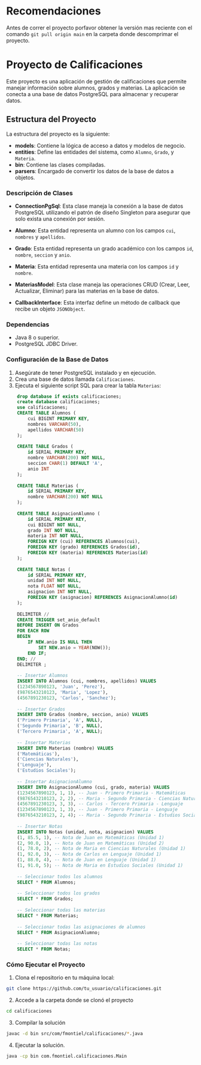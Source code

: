 # Recomendaciones
Antes de correr el proyecto porfavor obtener la versión mas reciente con el comando `git pull origin main` en la carpeta donde descomprimar el proyecto.

# Proyecto de Calificaciones

Este proyecto es una aplicación de gestión de calificaciones que permite manejar información sobre alumnos, grados y materias. La aplicación se conecta a una base de datos PostgreSQL para almacenar y recuperar datos.

## Estructura del Proyecto

La estructura del proyecto es la siguiente:

- **models**: Contiene la lógica de acceso a datos y modelos de negocio.
- **entities**: Define las entidades del sistema, como `Alumno`, `Grado`, y `Materia`.
- **bin**: Contiene las clases compiladas.
- **parsers**: Encargado de convertir los datos de la base de datos a objetos.

### Descripción de Clases

- **ConnectionPgSql**: Esta clase maneja la conexión a la base de datos PostgreSQL utilizando el patrón de diseño Singleton para asegurar que solo exista una conexión por sesión.

- **Alumno**: Esta entidad representa un alumno con los campos `cui`, `nombres` y `apellidos`.

- **Grado**: Esta entidad representa un grado académico con los campos `id`, `nombre`, `seccion` y `anio`.

- **Materia**: Esta entidad representa una materia con los campos `id` y `nombre`.

- **MateriasModel**: Esta clase maneja las operaciones CRUD (Crear, Leer, Actualizar, Eliminar) para las materias en la base de datos.

- **CallbackInterface**: Esta interfaz define un método de callback que recibe un objeto `JSONObject`.

### Dependencias

- Java 8 o superior.
- PostgreSQL JDBC Driver.

### Configuración de la Base de Datos

1. Asegúrate de tener PostgreSQL instalado y en ejecución.
2. Crea una base de datos llamada `Calificaciones`.
3. Ejecuta el siguiente script SQL para crear la tabla `Materias`:

```sql
    drop database if exists calificaciones;
    create database calificaciones;
    use calificaciones;
    CREATE TABLE Alumnos (
        cui BIGINT PRIMARY KEY,
        nombres VARCHAR(50),
        apellidos VARCHAR(50)
    );
    
    CREATE TABLE Grados (
        id SERIAL PRIMARY KEY,
        nombre VARCHAR(200) NOT NULL,
        seccion CHAR(1) DEFAULT 'A',
        anio INT
    );
    
    CREATE TABLE Materias (
        id SERIAL PRIMARY KEY,
        nombre VARCHAR(200) NOT NULL
    );
    
    CREATE TABLE AsignacionAlumno (
        id SERIAL PRIMARY KEY,
        cui BIGINT NOT NULL,
        grado INT NOT NULL,
        materia INT NOT NULL,
        FOREIGN KEY (cui) REFERENCES Alumnos(cui),
        FOREIGN KEY (grado) REFERENCES Grados(id),
        FOREIGN KEY (materia) REFERENCES Materias(id)
    );
    
    CREATE TABLE Notas (
        id SERIAL PRIMARY KEY,
        unidad INT NOT NULL,
        nota FLOAT NOT NULL,
        asignacion INT NOT NULL,
        FOREIGN KEY (asignacion) REFERENCES AsignacionAlumno(id)
    );
    
    DELIMITER //
    CREATE TRIGGER set_anio_default
    BEFORE INSERT ON Grados
    FOR EACH ROW
    BEGIN
        IF NEW.anio IS NULL THEN
            SET NEW.anio = YEAR(NOW());
        END IF;
    END; //
    DELIMITER ;
    
    -- Insertar Alumnos
    INSERT INTO Alumnos (cui, nombres, apellidos) VALUES
    (1234567890123, 'Juan', 'Perez'),
    (9876543210123, 'Maria', 'Lopez'),
    (4567891230123, 'Carlos', 'Sanchez');
    
    -- Insertar Grados
    INSERT INTO Grados (nombre, seccion, anio) VALUES
    ('Primero Primaria', 'A', NULL),
    ('Segundo Primaria', 'B', NULL),
    ('Tercero Primaria', 'A', NULL);
    
    -- Insertar Materias
    INSERT INTO Materias (nombre) VALUES
    ('Matemáticas'),
    ('Ciencias Naturales'),
    ('Lenguaje'),
    ('Estudios Sociales');
    
    -- Insertar AsignacionAlumno
    INSERT INTO AsignacionAlumno (cui, grado, materia) VALUES
    (1234567890123, 1, 1), -- Juan - Primero Primaria - Matemáticas
    (9876543210123, 2, 2), -- Maria - Segundo Primaria - Ciencias Naturales
    (4567891230123, 3, 3), -- Carlos - Tercero Primaria - Lenguaje
    (1234567890123, 1, 3), -- Juan - Primero Primaria - Lenguaje
    (9876543210123, 2, 4); -- Maria - Segundo Primaria - Estudios Sociales
    
    -- Insertar Notas
    INSERT INTO Notas (unidad, nota, asignacion) VALUES
    (1, 85.5, 1), -- Nota de Juan en Matemáticas (Unidad 1)
    (2, 90.0, 1), -- Nota de Juan en Matemáticas (Unidad 2)
    (1, 78.0, 2), -- Nota de Maria en Ciencias Naturales (Unidad 1)
    (1, 92.0, 3), -- Nota de Carlos en Lenguaje (Unidad 1)
    (1, 88.0, 4), -- Nota de Juan en Lenguaje (Unidad 1)
    (1, 91.0, 5); -- Nota de Maria en Estudios Sociales (Unidad 1)
    
    -- Seleccionar todos los alumnos
    SELECT * FROM Alumnos;
    
    -- Seleccionar todos los grados
    SELECT * FROM Grados;
    
    -- Seleccionar todas las materias
    SELECT * FROM Materias;
    
    -- Seleccionar todas las asignaciones de alumnos
    SELECT * FROM AsignacionAlumno;
    
    -- Seleccionar todas las notas
    SELECT * FROM Notas;
```

### Cómo Ejecutar el Proyecto

1. Clona el repositorio en tu máquina local:

```bash
git clone https://github.com/tu_usuario/calificaciones.git
```
2. Accede a la carpeta donde se clonó el proyecto
```bash
cd calificaciones
```
3. Compilar la solución
```bash
javac -d bin src/com/fmontiel/calificaciones/*.java
```
4. Ejecutar la solución.
```bash
java -cp bin com.fmontiel.calificaciones.Main
```

